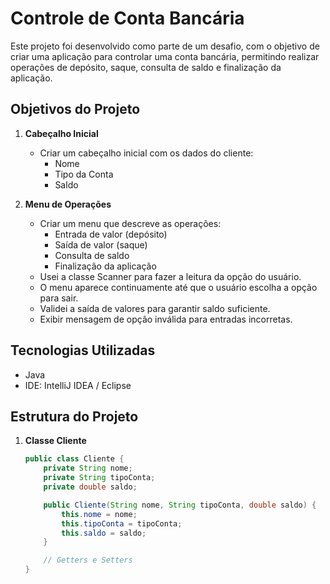 # Controle de Conta Bancária

Este projeto foi desenvolvido como parte de um desafio, com o objetivo de criar uma aplicação para controlar uma conta bancária, permitindo realizar operações de depósito, saque, consulta de saldo e finalização da aplicação.

## Objetivos do Projeto

1. **Cabeçalho Inicial**
   - Criar um cabeçalho inicial com os dados do cliente:
     - Nome
     - Tipo da Conta
     - Saldo

2. **Menu de Operações**
   - Criar um menu que descreve as operações:
     - Entrada de valor (depósito)
     - Saída de valor (saque)
     - Consulta de saldo
     - Finalização da aplicação
   - Usei a classe Scanner para fazer a leitura da opção do usuário.
   - O menu aparece continuamente até que o usuário escolha a opção para sair.
   - Validei a saída de valores para garantir saldo suficiente.
   - Exibir mensagem de opção inválida para entradas incorretas.

## Tecnologias Utilizadas

- Java
- IDE: IntelliJ IDEA / Eclipse

## Estrutura do Projeto

1. **Classe Cliente**
   ```java
   public class Cliente {
       private String nome;
       private String tipoConta;
       private double saldo;

       public Cliente(String nome, String tipoConta, double saldo) {
           this.nome = nome;
           this.tipoConta = tipoConta;
           this.saldo = saldo;
       }

       // Getters e Setters
   }

